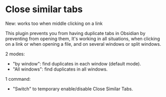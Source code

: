# Close similar tabs

New: works too when middle clicking on a link 

This plugin prevents you from having duplicate tabs in Obsidian by preventing from opening them, 
It's working in all situations, when clicking on a link or when opening a file, and on several windows or split windows. 

2 modes:  
- "by window": find duplicates in each window (default mode).  
- "All windows": find duplicates in all windows. 
  
1 command:      
- "Switch" to temporary enable/disable Close Similar Tabs.



